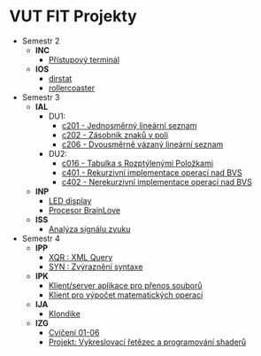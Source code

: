 VUT FIT Projekty
===================

 - Semestr 2
	 - **INC**
		 - [Přístupový terminál](https://github.com/johnTheSloth/VUT-FIT/tree/master/2%20SEM/INC)
	 - **IOS**
		 - [dirstat](https://github.com/johnTheSloth/VUT-FIT/tree/master/2%20SEM/IOS)
		 - [rollercoaster](https://github.com/johnTheSloth/VUT-FIT/tree/master/2%20SEM/IOS)
 - Semestr 3
	 - **IAL**
		 - DU1:
			 - [c201 - Jednosměrný lineární seznam](https://github.com/johnTheSloth/VUT-FIT/blob/master/3%20SEM/IAL/c201.c)
			 - [c202 - Zásobník znaků v poli](https://github.com/johnTheSloth/VUT-FIT/blob/master/3%20SEM/IAL/c202.c)
			 - [c206 - Dvousměrně vázaný lineární seznam](https://github.com/johnTheSloth/VUT-FIT/blob/master/3%20SEM/IAL/c206.c)
		 - DU2:
			 - [c016 - Tabulka s Rozptýlenými Položkami](https://github.com/johnTheSloth/VUT-FIT/blob/master/3%20SEM/IAL/c016.c)
			 - [c401 - Rekurzivní implementace operací nad BVS](https://github.com/johnTheSloth/VUT-FIT/blob/master/3%20SEM/IAL/c401.c)
			 - [c402 - Nerekurzivní implementace operací nad BVS](https://github.com/johnTheSloth/VUT-FIT/blob/master/3%20SEM/IAL/c402.c)
	 - **INP**
		 - [LED display](https://github.com/johnTheSloth/VUT-FIT/tree/master/3%20SEM/INP/Proj%201)
		 - [Procesor BrainLove](https://github.com/johnTheSloth/VUT-FIT/tree/master/3%20SEM/INP/Proj%202%20-%20procesor%20Brainlove)
	 - **ISS**
		 - [Analýza signálu zvuku](https://github.com/johnTheSloth/VUT-FIT/tree/master/3%20SEM/ISS)
 - Semestr 4
	 - **IPP**
		 - [XQR : XML Query](https://github.com/johnTheSloth/VUT-FIT/tree/master/4%20SEM/IPP/XQR)
		 - [SYN : Zvýraznění syntaxe](https://github.com/johnTheSloth/VUT-FIT/tree/master/4%20SEM/IPP/SYN)
	 - **IPK**
		 - [Klient/server aplikace pro přenos souborů](https://github.com/johnTheSloth/VUT-FIT/tree/master/4%20SEM/IPK/FTP%20client_server)
		 - [Klient pro výpočet matematických operací](https://github.com/johnTheSloth/VUT-FIT/tree/master/4%20SEM/IPK/math%20client)
	 - **IJA**
		 - [Klondike](https://github.com/johnTheSloth/VUT-FIT/tree/master/4%20SEM/IJA/Klondike)
	 - **IZG**
		 - [Cvičení 01-06](https://github.com/johnTheSloth/VUT-FIT/tree/master/4%20SEM/IZG)
		 - [Projekt: Vykreslovací řetězec a programování shaderů](https://github.com/johnTheSloth/VUT-FIT/tree/master/4%20SEM/IZG/projekt)
